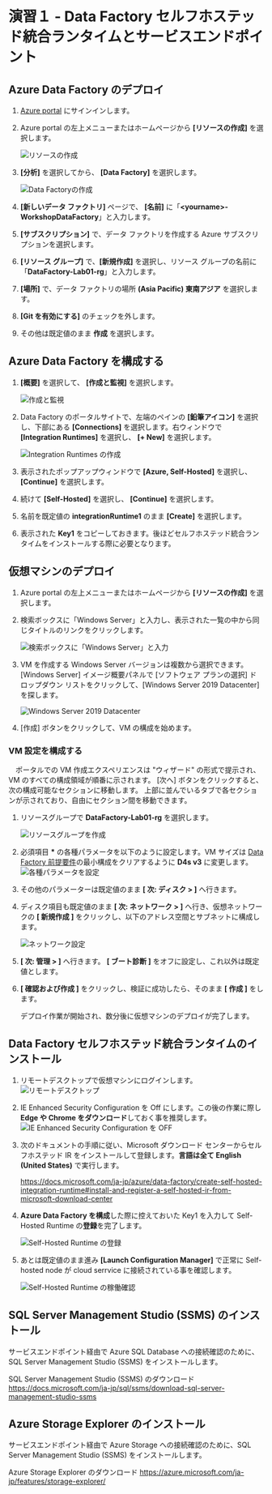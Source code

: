  # 演習１ - Data Factory セルフホステッド統合ランタイムとサービスエンドポイント

 ## Azure Data Factory のデプロイ
1. [Azure portal](https://portal.azure.com)  にサインインします。
2. Azure portal の左上メニューまたはホームページから **\[リソースの作成]** を選択します。

   <img src="/images/hands-on-lab1-ADF-001.png" title="リソースの作成">
3. **\[分析]** を選択してから、 **\[Data Factory]** を選択します。

   <img src="/images/hands-on-lab1-ADF-002.png" title="Data Factoryの作成">
4. **\[新しいデータ ファクトリ]** ページで、 **\[名前]** に「**\<yourname>-WorkshopDataFactory**」と入力します。

5. **\[サブスクリプション]** で、データ ファクトリを作成する Azure サブスクリプションを選択します。

6. **\[リソース グループ]** で、**\[新規作成]** を選択し、リソース グループの名前に「**DataFactory-Lab01-rg**」と入力します。

7. **\[場所]** で、データ ファクトリの場所 **(Asia Pacific) 東南アジア** を選択します。

8. **\[Git を有効にする]** のチェックを外します。

9. その他は既定値のまま **作成** を選択します。

 ## Azure Data Factory を構成する
1. **\[概要]** を選択して、 **\[作成と監視]** を選択します。

   <img src="/images/hands-on-lab1-ADFConfig-001.png" title="作成と監視">
2. Data Factory のポータルサイトで、左端のペインの **\[鉛筆アイコン]** を選択し、下部にある **\[Connections]** を選択します。右ウィンドウで **\[Integration Runtimes]** を選択し、 **\[+ New]** を選択します。

   <img src="/images/hands-on-lab1-ADFConfig-002.png" title="Integration Runtimes の作成">
3. 表示されたポップアップウィンドウで **\[Azure, Self-Hosted]** を選択し、 **\[Continue]** を選択します。

4. 続けて **\[Self-Hosted]** を選択し、 **\[Continue]** を選択します。

5. 名前を既定値の **integrationRuntime1** のまま **\[Create]** を選択します。

6. 表示された **Key1** をコピーしておきます。後ほどセルフホステッド統合ランタイムをインストールする際に必要となります。

 ## 仮想マシンのデプロイ
1. Azure portal の左上メニューまたはホームページから **\[リソースの作成]** を選択します。
2. 検索ボックスに「Windows Server」と入力し、表示された一覧の中から同じタイトルのリンクをクリックします。  

   <img src="/images/hands-on-lab1-VM-001.png" title="検索ボックスに「Windows Server」と入力">
3. VM を作成する Windows Server バージョンは複数から選択できます。 \[Windows Server] イメージ概要パネルで \[ソフトウェア プランの選択] ドロップダウン リストをクリックして、\[Windows Server 2019 Datacenter] を探します。  

   <img src="/images/hands-on-lab1-VM-002.png" title="Windows Server 2019 Datacenter">
4. \[作成] ボタンをクリックして、VM の構成を始めます。

 ### VM 設定を構成する
 
　ポータルでの VM 作成エクスペリエンスは "ウィザード" の形式で提示され、VM のすべての構成領域が順番に示されます。 [次へ] ボタンをクリックすると、次の構成可能なセクションに移動します。 上部に並んでいるタブで各セクションが示されており、自由にセクション間を移動できます。

1. リソースグループで **DataFactory-Lab01-rg** を選択します。  

   <img src="/images/hands-on-lab1-VM-003.png" title="リソースグループを作成">
2. 必須項目 **\*** の各種パラメータを以下のように設定します。VM サイズは [Data Factory 前提要件](https://docs.microsoft.com/ja-jp/azure/data-factory/create-self-hosted-integration-runtime#prerequisites)の最小構成をクリアするように **D4s v3** に変更します。  
   <img src="/images/hands-on-lab1-VM-004.png" title="各種パラメータを設定">
3. その他のパラメーターは既定値のまま **\[ 次: ディスク > ]** へ行きます。 
4. ディスク項目も既定値のまま **\[ 次: ネットワーク > ]** へ行き、仮想ネットワークの **\[ 新規作成 ]** をクリックし、以下のアドレス空間とサブネットに構成します。

   <img src="/images/hands-on-lab1-VM-005.png" title="ネットワーク設定">
   
5. **\[ 次: 管理 > ]** へ行きます。 **\[ ブート診断 ]** をオフに設定し、これ以外は既定値とします。
 
6. **\[ 確認および作成 ]** をクリックし、検証に成功したら、そのまま **\[ 作成 ]** をします。

   デプロイ作業が開始され、数分後に仮想マシンのデプロイが完了します。

 ## Data Factory セルフホステッド統合ランタイムのインストール
 
1. リモートデスクトップで仮想マシンにログインします。
   <img src="/images/hands-on-lab1-VMConfig-001.png" title="リモートデスクトップ">
   
2. IE Enhanced Security Configuration を Off にします。この後の作業に際し **Edge や Chrome をダウンロード**しておく事を推奨します。
   <img src="/images/hands-on-lab1-VMConfig-002.png" title="IE Enhanced Security Configuration を OFF">
   
3. 次のドキュメントの手順に従い、Microsoft ダウンロード センターからセルフホステッド IR をインストールして登録します。**言語は全て English (United States)** で実行します。
   
   https://docs.microsoft.com/ja-jp/azure/data-factory/create-self-hosted-integration-runtime#install-and-register-a-self-hosted-ir-from-microsoft-download-center
   
4. **Azure Data Factory を構成**した際に控えておいた Key1 を入力して Self-Hosted Runtime の**登録**を完了します。

   <img src="/images/hands-on-lab1-VMConfig-003.png" title="Self-Hosted Runtime の登録">

5. あとは既定値のまま進み **\[Launch Configuration Manager]** で正常に Self-hosted node が cloud serrvice に接続されている事を確認します。

   <img src="/images/hands-on-lab1-VMConfig-004.png" title="Self-Hosted Runtime の稼働確認">

 ## SQL Server Management Studio (SSMS) のインストール

サービスエンドポイント経由で Azure SQL Database への接続確認のために、SQL Server Management Studio (SSMS) をインストールします。
 
SQL Server Management Studio (SSMS) のダウンロード 
https://docs.microsoft.com/ja-jp/sql/ssms/download-sql-server-management-studio-ssms

 ## Azure Storage Explorer のインストール

サービスエンドポイント経由で Azure Storage への接続確認のために、SQL Server Management Studio (SSMS) をインストールします。

Azure Storage Explorer のダウンロード 
https://azure.microsoft.com/ja-jp/features/storage-explorer/

